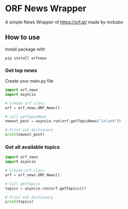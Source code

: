 # ORF News Wrapper #

A simple News Wrapper of https://orf.at/ made by mcbabo

## How to use ##

Install package with

```
pip install orfnews
```

### Get top news ###
Create your main.py file

```python
import orf_news
import asyncio

# Create orf class
orf = orf_news.ORF_News()

# Call getTopicNews
newest_post = asyncio.run(orf.getTopicNews("inland"))

# Print out dictionary
print(newest_post)
```

### Get all available topics ###

```python
import orf_news
import asyncio

# Create orf class
orf = orf_news.ORF_News()

# Call getTopics
topics = asyncio.run(orf.getTopics())

# Print out dictionary
print(topics)
```
